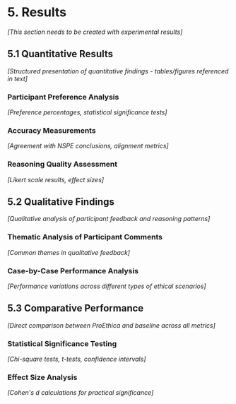 # 5. Results

*[This section needs to be created with experimental results]*

## 5.1 Quantitative Results

*[Structured presentation of quantitative findings - tables/figures referenced in text]*

### Participant Preference Analysis
*[Preference percentages, statistical significance tests]*

### Accuracy Measurements  
*[Agreement with NSPE conclusions, alignment metrics]*

### Reasoning Quality Assessment
*[Likert scale results, effect sizes]*

## 5.2 Qualitative Findings

*[Qualitative analysis of participant feedback and reasoning patterns]*

### Thematic Analysis of Participant Comments
*[Common themes in qualitative feedback]*

### Case-by-Case Performance Analysis
*[Performance variations across different types of ethical scenarios]*

## 5.3 Comparative Performance

*[Direct comparison between ProEthica and baseline across all metrics]*

### Statistical Significance Testing
*[Chi-square tests, t-tests, confidence intervals]*

### Effect Size Analysis
*[Cohen's d calculations for practical significance]*